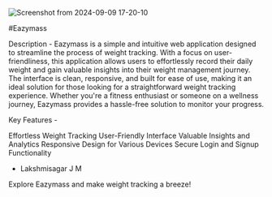 
![Screenshot from 2024-09-09 17-20-10](https://github.com/user-attachments/assets/0e0b544d-4708-48f0-a7f8-e92a3e99dcae)


#Eazymass


Description - 
Eazymass is a simple and intuitive web application designed to streamline the process of weight tracking. With a focus on user-friendliness, this application allows users to effortlessly record their daily weight and gain valuable insights into their weight management journey. The interface is clean, responsive, and built for ease of use, making it an ideal solution for those looking for a straightforward weight tracking experience. Whether you're a fitness enthusiast or someone on a wellness journey, Eazymass provides a hassle-free solution to monitor your progress.

Key Features -

Effortless Weight Tracking
User-Friendly Interface
Valuable Insights and Analytics
Responsive Design for Various Devices
Secure Login and Signup Functionality


- Lakshmisagar J M 

Explore Eazymass and make weight tracking a breeze!
